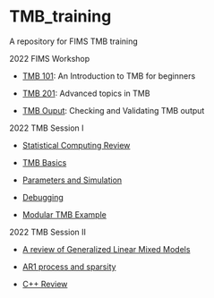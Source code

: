 # TMB_training
A repository for FIMS TMB training

2022 FIMS Workshop 
- [TMB 101](https://noaa-fims.github.io/TMB_training/2022_FIMS_Workshop/docs/TMB101.html): An Introduction to TMB for beginners

- [TMB 201](https://noaa-fims.github.io/TMB_training/2022_FIMS_Workshop/docs/TMB201.html): Advanced topics in TMB

- [TMB Ouput](https://noaa-fims.github.io/TMB_training/2022_FIMS_Workshop/docs/TMB_diagnostics.html): Checking and Validating TMB output

2022 TMB Session I

- [Statistical Computing Review](https://noaa-fims.github.io/TMB_training/2022_TMB_Session_I/docs/00_Likelihoods_AD.html)

- [TMB Basics](https://noaa-fims.github.io/TMB_training/2022_TMB_Session_I/docs/01_TMB_Basics.html)

- [Parameters and Simulation](https://noaa-fims.github.io/TMB_training/2022_TMB_Session_I/docs/02_Parameters.html)

- [Debugging](https://noaa-fims.github.io/TMB_training/2022_TMB_Session_I/docs/03_Debugging_I.html)

- [Modular TMB Example](https://noaa-fims.github.io/TMB_training/2022_TMB_Session_I/docs/04_Modular_TMB.html)

2022 TMB Session II

- [A review of Generalized Linear Mixed Models](https://noaa-fims.github.io/TMB_training/2022_TMB_Session_II/docs/LMV.html)

- [AR1 process and sparsity](https://noaa-fims.github.io/TMB_training/2022_TMB_Session_II/docs/AR1.html)

- [C++ Review](https://noaa-fims.github.io/TMB_training/2022_TMB_Session_II/docs/Cpp-Review.html)
